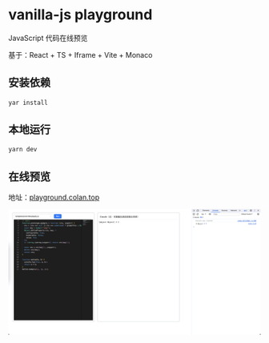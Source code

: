 # vanilla-js playground

JavaScript 代码在线预览

基于：React + TS + Iframe + Vite + Monaco

## 安装依赖

```sh
yar install
```

## 本地运行

```sh
yarn dev
```

## 在线预览

地址：[playground.colan.top](https://playground.colan.top/)

![预览](/src/assets/imgs/preview.png)